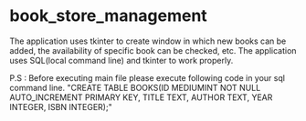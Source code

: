 # book_store_management
The application uses tkinter to create window in which new books can be added, the availability of specific book can be checked, etc. 
The application uses SQL(local command line) and tkinter to work properly.

P.S : Before executing main file please execute following code in your sql command line.
        "CREATE TABLE BOOKS(ID MEDIUMINT NOT NULL AUTO_INCREMENT PRIMARY KEY, TITLE TEXT, AUTHOR TEXT, YEAR INTEGER, ISBN INTEGER);"
        
